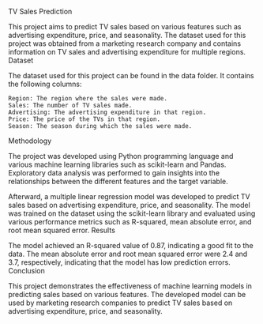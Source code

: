 TV Sales Prediction

This project aims to predict TV sales based on various features such as advertising expenditure, price, and seasonality. The dataset used for this project was obtained from a marketing research company and contains information on TV sales and advertising expenditure for multiple regions.
Dataset

The dataset used for this project can be found in the data folder. It contains the following columns:

    Region: The region where the sales were made.
    Sales: The number of TV sales made.
    Advertising: The advertising expenditure in that region.
    Price: The price of the TVs in that region.
    Season: The season during which the sales were made.

Methodology

The project was developed using Python programming language and various machine learning libraries such as scikit-learn and Pandas. Exploratory data analysis was performed to gain insights into the relationships between the different features and the target variable.

Afterward, a multiple linear regression model was developed to predict TV sales based on advertising expenditure, price, and seasonality. The model was trained on the dataset using the scikit-learn library and evaluated using various performance metrics such as R-squared, mean absolute error, and root mean squared error.
Results

The model achieved an R-squared value of 0.87, indicating a good fit to the data. The mean absolute error and root mean squared error were 2.4 and 3.7, respectively, indicating that the model has low prediction errors.
Conclusion

This project demonstrates the effectiveness of machine learning models in predicting sales based on various features. The developed model can be used by marketing research companies to predict TV sales based on advertising expenditure, price, and seasonality.

